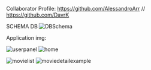 Collaborator Profile: https://github.com/AlessandroArr   //    https://github.com/DavrK

SCHEMA DB
![DBSchema](https://github.com/ErnBar/MyMovieAdvisor/assets/167428415/c72b215e-c641-4bf9-ada3-2d4855a770cb)

Application img:

![userpanel](https://github.com/ErnBar/MyMovieAdvisor/assets/167428415/2b8c99da-e84d-4d4b-8804-774e79358caa)
![home](https://github.com/ErnBar/MyMovieAdvisor/assets/167428415/e15bbc32-567c-42d4-a0dc-2d893612bf56)

![movielist](https://github.com/ErnBar/MyMovieAdvisor/assets/167428415/c2d6eec4-efcf-4d18-b9c4-a07ac151b71d)
![moviedetailexample](https://github.com/ErnBar/MyMovieAdvisor/assets/167428415/0786bf1f-40b2-4ea7-8324-3f77a28096ee)
